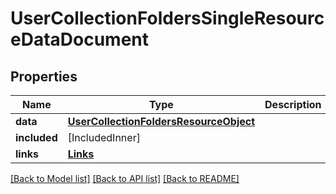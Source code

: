 # UserCollectionFoldersSingleResourceDataDocument

## Properties
Name | Type | Description | Notes
------------ | ------------- | ------------- | -------------
**data** | [**UserCollectionFoldersResourceObject**](UserCollectionFoldersResourceObject.md) |  | 
**included** | [IncludedInner] |  | [optional] 
**links** | [**Links**](Links.md) |  | 

[[Back to Model list]](../README.md#documentation-for-models) [[Back to API list]](../README.md#documentation-for-api-endpoints) [[Back to README]](../README.md)


